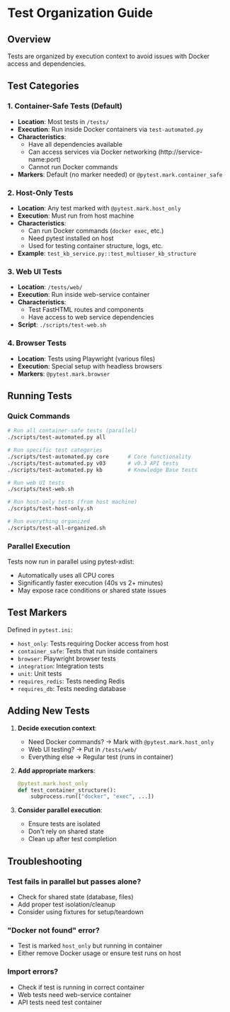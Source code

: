 # Test Organization Guide

## Overview

Tests are organized by execution context to avoid issues with Docker access and dependencies.

## Test Categories

### 1. Container-Safe Tests (Default)
- **Location**: Most tests in `/tests/`
- **Execution**: Run inside Docker containers via `test-automated.py`
- **Characteristics**: 
  - Have all dependencies available
  - Can access services via Docker networking (http://service-name:port)
  - Cannot run Docker commands
- **Markers**: Default (no marker needed) or `@pytest.mark.container_safe`

### 2. Host-Only Tests
- **Location**: Any test marked with `@pytest.mark.host_only`
- **Execution**: Must run from host machine
- **Characteristics**:
  - Can run Docker commands (`docker exec`, etc.)
  - Need pytest installed on host
  - Used for testing container structure, logs, etc.
- **Example**: `test_kb_service.py::test_multiuser_kb_structure`

### 3. Web UI Tests
- **Location**: `/tests/web/`
- **Execution**: Run inside web-service container
- **Characteristics**:
  - Test FastHTML routes and components
  - Have access to web service dependencies
- **Script**: `./scripts/test-web.sh`

### 4. Browser Tests
- **Location**: Tests using Playwright (various files)
- **Execution**: Special setup with headless browsers
- **Markers**: `@pytest.mark.browser`

## Running Tests

### Quick Commands

```bash
# Run all container-safe tests (parallel)
./scripts/test-automated.py all

# Run specific test categories
./scripts/test-automated.py core      # Core functionality
./scripts/test-automated.py v03       # v0.3 API tests
./scripts/test-automated.py kb        # Knowledge Base tests

# Run web UI tests
./scripts/test-web.sh

# Run host-only tests (from host machine)
./scripts/test-host-only.sh

# Run everything organized
./scripts/test-all-organized.sh
```

### Parallel Execution

Tests now run in parallel using pytest-xdist:
- Automatically uses all CPU cores
- Significantly faster execution (40s vs 2+ minutes)
- May expose race conditions or shared state issues

## Test Markers

Defined in `pytest.ini`:

- `host_only`: Tests requiring Docker access from host
- `container_safe`: Tests that run inside containers
- `browser`: Playwright browser tests
- `integration`: Integration tests
- `unit`: Unit tests
- `requires_redis`: Tests needing Redis
- `requires_db`: Tests needing database

## Adding New Tests

1. **Decide execution context**:
   - Need Docker commands? → Mark with `@pytest.mark.host_only`
   - Web UI testing? → Put in `/tests/web/`
   - Everything else → Regular test (runs in container)

2. **Add appropriate markers**:
   ```python
   @pytest.mark.host_only
   def test_container_structure():
       subprocess.run(["docker", "exec", ...])
   ```

3. **Consider parallel execution**:
   - Ensure tests are isolated
   - Don't rely on shared state
   - Clean up after test completion

## Troubleshooting

### Test fails in parallel but passes alone?
- Check for shared state (database, files)
- Add proper test isolation/cleanup
- Consider using fixtures for setup/teardown

### "Docker not found" error?
- Test is marked `host_only` but running in container
- Either remove Docker usage or ensure test runs on host

### Import errors?
- Check if test is running in correct container
- Web tests need web-service container
- API tests need test container